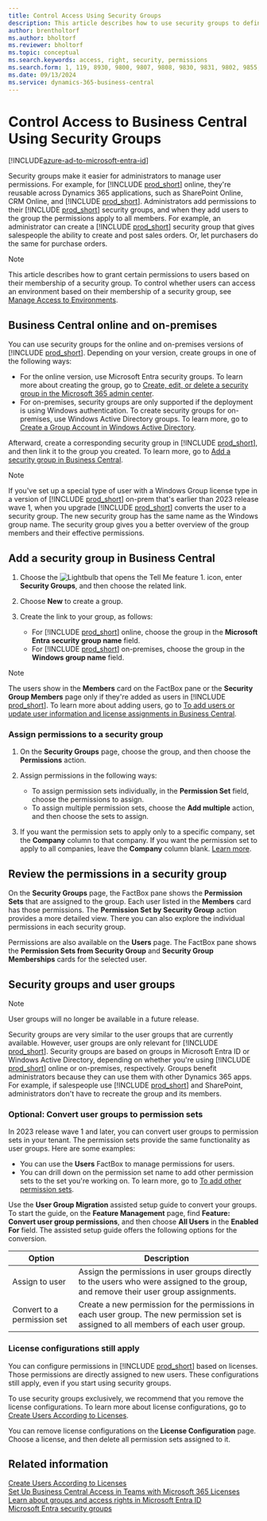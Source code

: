 ```yaml
---
title: Control Access Using Security Groups
description: This article describes how to use security groups to define user permissions.
author: brentholtorf
ms.author: bholtorf
ms.reviewer: bholtorf
ms.topic: conceptual
ms.search.keywords: access, right, security, permissions
ms.search.form: 1, 119, 8930, 9800, 9807, 9808, 9830, 9831, 9802, 9855, 9862, 9875_Primary, 9874_Primary, 9873_Primary, 9872_Primary, 9877_Primary, 9869_Primary, 9868_Primary, 9871_Primary
ms.date: 09/13/2024
ms.service: dynamics-365-business-central
---
```


# Control Access to Business Central Using Security Groups

[!INCLUDE[azure-ad-to-microsoft-entra-id](~/../shared-content/shared/azure-ad-to-microsoft-entra-id.md)]

Security groups make it easier for administrators to manage user permissions. For example, for [!INCLUDE [prod_short](includes/prod_short.md)] online, they're reusable across Dynamics 365 applications, such as SharePoint Online, CRM Online, and [!INCLUDE [prod_short](includes/prod_short.md)]. Administrators add permissions to their [!INCLUDE [prod_short](includes/prod_short.md)] security groups, and when they add users to the group the permissions apply to all members. For example, an administrator can create a [!INCLUDE [prod_short](includes/prod_short.md)] security group that gives salespeople the ability to create and post sales orders. Or, let purchasers do the same for purchase orders.

> [!NOTE]
> This article describes how to grant certain permissions to users based on their membership of a security group. To control whether users can access an environment based on their membership of a security group, see [Manage Access to Environments](/dynamics365/business-central/dev-itpro/administration/tenant-admin-center-manage-access).

## Business Central online and on-premises

You can use security groups for the online and on-premises versions of [!INCLUDE [prod_short](includes/prod_short.md)]. Depending on your version, create groups in one of the following ways:

* For the online version, use Microsoft Entra security groups. To learn more about creating the group, go to [Create, edit, or delete a security group in the Microsoft 365 admin center](/microsoft-365/admin/email/create-edit-or-delete-a-security-group).
* For on-premises, security groups are only supported if the deployment is using Windows authentication. To create security groups for on-premises, use Windows Active Directory groups. To learn more, go to [Create a Group Account in Windows Active Directory](/windows/security/operating-system-security/network-security/windows-firewall/create-a-group-account-in-active-directory). 

Afterward, create a corresponding security group in [!INCLUDE [prod_short](includes/prod_short.md)], and then link it to the group you created. To learn more, go to [Add a security group in Business Central](#add-a-security-group-in-business-central).

> [!NOTE]
> If you've set up a special type of user with a Windows Group license type in a version of [!INCLUDE [prod_short](includes/prod_short.md)] on-prem that's earlier than 2023 release wave 1, when you upgrade [!INCLUDE [prod_short](includes/prod_short.md)] converts the user to a security group. The new security group has the same name as the Windows group name. The security group gives you a better overview of the group members and their effective permissions.

## Add a security group in Business Central

1. Choose the ![Lightbulb that opens the Tell Me feature 1.](media/ui-search/search_small.png "Tell me what you want to do") icon, enter **Security Groups**, and then choose the related link.
1. Choose **New** to create a group.
1. Create the link to your group, as follows:

    * For [!INCLUDE [prod_short](includes/prod_short.md)] online, choose the group in the **Microsoft Entra security group name** field.
    * For [!INCLUDE [prod_short](includes/prod_short.md)] on-premises, choose the group in the **Windows group name** field.

> [!NOTE]
> The users show in the **Members** card on the FactBox pane or the **Security Group Members** page only if they're added as users in [!INCLUDE [prod_short](includes/prod_short.md)]. To learn more about adding users, go to [To add users or update user information and license assignments in Business Central](ui-how-users-permissions.md#adduser).  

### Assign permissions to a security group

1. On the **Security Groups** page, choose the group, and then choose the **Permissions** action.
1. Assign permissions in the following ways:

    * To assign permission sets individually, in the **Permission Set** field, choose the permissions to assign.
    * To assign multiple permission sets, choose the **Add multiple** action, and then choose the sets to assign.
1. If you want the permission sets to apply only to a specific company, set the **Company** column to that company. If you want the permission set to apply to all companies, leave the **Company** column blank. [Learn more](ui-define-granular-permissions.md#control-access-to-specific-companies).

## Review the permissions in a security group

On the **Security Groups** page, the FactBox pane shows the **Permission Sets** that are assigned to the group. Each user listed in the **Members** card has those permissions. The **Permission Set by Security Group** action provides a more detailed view. There you can also explore the individual permissions in each security group.

Permissions are also available on the **Users** page. The FactBox pane shows the **Permission Sets from Security Group** and **Security Group Memberships** cards for the selected user.

## Security groups and user groups

> [!NOTE]
> User groups will no longer be available in a future release.

Security groups are very similar to the user groups that are currently available. However, user groups are only relevant for [!INCLUDE [prod_short](includes/prod_short.md)]. Security groups are based on groups in Microsoft Entra ID or Windows Active Directory, depending on whether you're using [!INCLUDE [prod_short](includes/prod_short.md)] online or on-premises, respectively. Groups benefit administrators because they can use them with other Dynamics 365 apps. For example, if salespeople use [!INCLUDE [prod_short](includes/prod_short.md)] and SharePoint, administrators don't have to recreate the group and its members.

### Optional: Convert user groups to permission sets

In 2023 release wave 1 and later, you can convert user groups to permission sets in your tenant. The permission sets provide the same functionality as user groups. Here are some examples:

* You can use the **Users** FactBox to manage permissions for users.
* You can drill down on the permission set name to add other permission sets to the set you're working on. To learn more, go to [To add other permission sets](ui-define-granular-permissions.md#to-add-other-permission-sets).

Use the **User Group Migration** assisted setup guide to convert your groups. To start the guide, on the **Feature Management** page, find **Feature: Convert user group permissions**, and then choose **All Users** in the **Enabled For** field. The assisted setup guide offers the following options for the conversion.

|Option  |Description  |
|---------|---------|
|Assign to user     | Assign the permissions in user groups directly to the users who were assigned to the group, and remove their user group assignments.        |
|Convert to a permission set     | Create a new permission for the permissions in each user group. The new permission set is assigned to all members of each user group.          |

### License configurations still apply

You can configure permissions in [!INCLUDE [prod_short](includes/prod_short.md)] based on licenses. Those permissions are directly assigned to new users. These configurations still apply, even if you start using security groups.

To use security groups exclusively, we recommend that you remove the license configurations. To learn more about license configurations, go to [Create Users According to Licenses](ui-how-users-permissions.md).

You can remove license configurations on the **License Configuration** page. Choose a license, and then delete all permission sets assigned to it.

## Related information

[Create Users According to Licenses](ui-how-users-permissions.md)  
[Set Up Business Central Access in Teams with Microsoft 365 Licenses](admin-access-with-m365-license-setup.md)  
[Learn about groups and access rights in Microsoft Entra ID](/azure/active-directory/fundamentals/concept-learn-about-groups)  
[Microsoft Entra security groups](/windows-server/identity/ad-ds/manage/understand-security-groups)  
